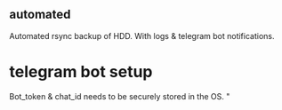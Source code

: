 ## automated
Automated rsync backup of HDD. With logs & telegram bot notifications.

# telegram bot setup
Bot_token & chat_id needs to be securely stored in the OS.
"
